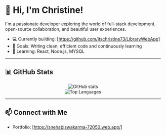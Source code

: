 # 👋 Hi, I'm Christine!

I'm a passionate developer exploring the world of full-stack development, open-source collaboration, and beautiful user experiences.

- 💻 Currently building: [https://github.com/itschristine73/LibraryWebApp]
- 🎯 Goals: Writing clean, efficient code and continuously learning
- 🌱 Learning: React, Node.js, MYSQL

---

## 📊 GitHub Stats

<p align="center">
  <img src="https://github-readme-stats.vercel.app/api?username=itsChristine73&show_icons=true&theme=radical&hide=prs" alt="GitHub stats" />
  <br/>
  <img src="https://github-readme-stats.vercel.app/api/top-langs/?username=itsChristine73&layout=compact&theme=radical" alt="Top Languages" />
</p>

---

## 📫 Connect with Me

- Portfolio: [https://snehabiswakarma-72050.web.app/]
